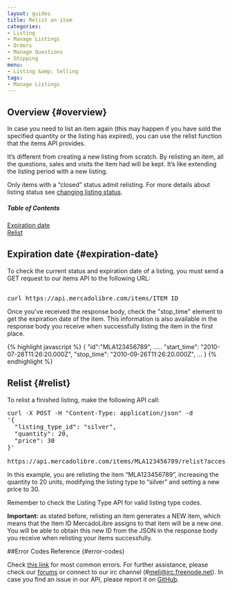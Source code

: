 ```yaml
---
layout: guides
title: Relist an item
categories: 
- Listing
- Manage Listings
- Orders
- Manage Questions
- Shipping
menu: 
- Listing &amp; Selling
tags: 
- Manage Listings
---
```


## Overview {#overview}


In case you need to list an item again (this may happen if you have sold the specified quantity or the listing has expired), you can use the relist function that the items API provides.

It’s different from creating a new listing from scratch. By relisting an item, all the questions, sales and visits the item had will be kept. It’s like extending the listing period with a new listing.

Only items with a “closed” status admit relisting. For more details about listing status see [changing listing status](/modify-listing/#changing-status).

<div class="contents">
  <h5>Table of Contents</h5>
  <dl>
    <dt><a href="javascript:void(0)" onClick="goToByScroll('expiration-date')">Expiration date </a></dt>
    <dt><a href="javascript:void(0)" onClick="goToByScroll('relist')">Relist</a></dt>
  </dl>
</div>


## Expiration date {#expiration-date}

To check the current status and expiration date of a listing, you must send a GET request to our items API to the following URL:

<pre class="terminal"> 
curl https://api.mercadolibre.com/items/ITEM_ID
</pre>

Once you've received the response body, check the "stop_time" element to get the expiration date of the item. This information is also available in the response body you receive when successfully listing the item in the first place.


{% highlight javascript %}
{
  "id":"MLA123456789",
  .....
  "start_time": "2010-07-28T11:26:20.000Z",
  "stop_time": "2010-09-26T11:26:20.000Z",
  ...
}
{% endhighlight %}

## Relist {#relist}

To relist a finished listing, make the following API call:

<pre class="terminal">
curl -X POST -H "Content-Type: application/json" -d
'{
  "listing_type_id": "silver",
  "quantity": 20,
  "price": 30
}'

https://api.mercadolibre.com/items/MLA123456789/relist?access_token=$ACCESS_TOKEN
</pre>
In this example, you are relisting the item “MLA123456789”, increasing the quantity to 20 units, modifying the listing type to “silver” and setting a new price to 30.

Remember to check the Listing Type API for valid listing type codes.

**Important:** as stated before, relisting an item generates a NEW item, which means that the Item ID MercadoLibre assigns to that item will be a new one. You will be able to obtain this new ID from the JSON in the response body you receive when relisting your items successfully.

##Error Codes Reference {#error-codes}

Check <a href="/list-your-item/#error-codes">this link</a> for most common errors. For further assistance, please check our <a href='/community' target='_blank'>forums</a> or connect to our irc channel (#meli@irc.freenode.net). In case you find an issue in our API, please report it on <a href='https://github.com/mercadolibre/api/issues' target='_blank'>GitHub</a>.